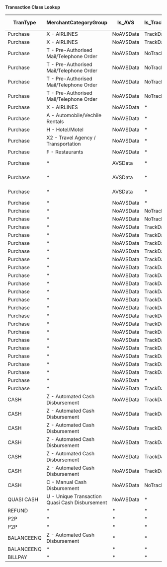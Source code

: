 **Transaction Class Lookup**

| **TranType** | **MerchantCategoryGroup**                | **Is_AVS** | **Is_TrackData** | **Is_PINData** | **TransactionAmountSize** | **POSDataCodeQulalifier**               | **FromAccount** | **ToAccount** | **BrandID** | **Reserved1** | **Reserved2** | **Reserved3** | **Reserved4** | **DESCRIPTION**                          | **LOOK-UP CONDITION**                    | **RESOLVED TRANSACTION CLASSIFICATION TUPLE** | **RESOLVED ROUTING TUPLE**              | **TRANSACTION CODE** |
| ------------ | ---------------------------------------- | ---------- | ---------------- | -------------- | ------------------------- | --------------------------------------- | --------------- | ------------- | ----------- | ------------- | ------------- | ------------- | ------------- | ---------------------------------------- | ---------------------------------------- | ---------------------------------------- | --------------------------------------- | -------------------- |
| Purchase     | X - AIRLINES                             | NoAVSData  | TrackData        | PINData        | *                         | CHIP_PIN_OFFPREMISE                     | *               | *             | SE          | *             | *             | *             | *             | AIRLINE                                  | Purchase,X - AIRLINES,NoAVSData,TrackData,PINData,*,CHIP_PIN_OFFPREMISE,*,*,SE,*,*,*,* | PURCHASE,CHIP,PIN,AIRLINE                | Purchase,TO_Account**,IS_PINData**,SE   | 100                  |
| Purchase     | X - AIRLINES                             | NoAVSData  | TrackData        | PINData        | *                         | FALLBACK_CHIP_PIN_OFFPREMISE            | *               | *             | SE          | *             | *             | *             | *             | AIRLINE                                  | Purchase,X - AIRLINES,NoAVSData,TrackData,PINData,*,FALLBACK_CHIP_PIN_OFFPREMISE,*,*,SE,*,*,*,* | PURCHASE,FB_CHIP,PIN,AIRLINE             | Purchase,TO_Account**,IS_PINData**,SE   | 200                  |
| Purchase     | T - Pre-Authorised Mail/Telephone Order  | NoAVSData  | NoTrackData      | NoPINData      | *                         | MAILORDER                               | *               | *             | SE          | *             | *             | *             | *             | MOTO                                     | Purchase,T - Pre-Authorised Mail/Telephone Order,NoAVSData,NoTrackData,NoPINData,*,MAILORDER,*,*,SE,*,*,*,* | PURCHASE,MOTO                            | Purchase,TO_Account**,IS_PINData**,SE   | 300                  |
| Purchase     | T - Pre-Authorised Mail/Telephone Order  | NoAVSData  | NoTrackData      | NoPINData      | *                         | TELEORDER                               | *               | *             | SE          | *             | *             | *             | *             | MOTO                                     | Purchase,T - Pre-Authorised Mail/Telephone Order,NoAVSData,NoTrackData,NoPINData,*,TELEORDER,*,*,SE,*,*,*,* | PURCHASE,MOTO                            | Purchase,TO_Account**,IS_PINData**,SE   | 400                  |
| Purchase     | T - Pre-Authorised Mail/Telephone Order  | NoAVSData  | NoTrackData      | NoPINData      | *                         | KEYENTRY_MAILORDER                      | *               | *             | SE          | *             | *             | *             | *             | MOTO                                     | Purchase,T - Pre-Authorised Mail/Telephone Order,NoAVSData,NoTrackData,NoPINData,*,KEYENTRY_MAILORDER,*,*,SE,*,*,*,* | PURCHASE,MOTO                            | Purchase,TO_Account**,IS_PINData**,SE   | 500                  |
| Purchase     | T - Pre-Authorised Mail/Telephone Order  | NoAVSData  | NoTrackData      | NoPINData      | *                         | KEYENTRY_TELEORDER                      | *               | *             | SE          | *             | *             | *             | *             | MOTO                                     | Purchase,T - Pre-Authorised Mail/Telephone Order,NoAVSData,NoTrackData,NoPINData,*,KEYENTRY_TELEORDER,*,*,SE,*,*,*,* | PURCHASE,MOTO                            | Purchase,TO_Account**,IS_PINData**,SE   | 600                  |
| Purchase     | X - AIRLINES                             | NoAVSData  | *                | *              | *                         | *                                       | *               | *             | SE          | *             | *             | *             | *             | TandE                                    | Purchase,X - AIRLINES,NoAVSData,*,*,*,*,*,*,SE,*,*,*,* | PURCHASE,TandE                           | Purchase,TO_Account**,IS_PINData**,SE   | 700                  |
| Purchase     | A - Automobile/Vechile Rentals           | NoAVSData  | *                | *              | *                         | *                                       | *               | *             | SE          | *             | *             | *             | *             | TandE                                    | Purchase,A - Automobile/Vechile Rentals,NoAVSData,*,*,*,*,*,*,SE,*,*,*,* | PURCHASE,TandE                           | Purchase,TO_Account**,IS_PINData**,SE   | 800                  |
| Purchase     | H - Hotel/Motel                          | NoAVSData  | *                | *              | *                         | *                                       | *               | *             | SE          | *             | *             | *             | *             | TandE                                    | Purchase,H - Hotel/Motel,NoAVSData,*,*,*,*,*,*,SE,*,*,*,* | PURCHASE,TandE                           | Purchase,TO_Account**,IS_PINData**,SE   | 900                  |
| Purchase     | X2 - Travel Agency / Transportation      | NoAVSData  | *                | *              | *                         | *                                       | *               | *             | SE          | *             | *             | *             | *             | TandE                                    | Purchase,X2 - Travel Agency / Transportation,NoAVSData,*,*,*,*,*,*,SE,*,*,*,* | PURCHASE,TandE                           | Purchase,TO_Account**,IS_PINData**,SE   | 1000                 |
| Purchase     | F - Restaurants                          | NoAVSData  | *                | *              | *                         | *                                       | *               | *             | SE          | *             | *             | *             | *             | TandE                                    | Purchase,F - Restaurants,NoAVSData,*,*,*,*,*,*,SE,*,*,*,* | PURCHASE,TandE                           | Purchase,TO_Account**,IS_PINData**,SE   | 1100                 |
| Purchase     | *                                        | AVSData    | *                | *              | *                         | ECOM                                    | *               | *             | SE          | *             | *             | *             | *             | ACC_VERIFICATION_REQ - ACVS              | Purchase,*,AVSData,*,*,*,ECOM,*,*,SE,*,*,*,* | PURCHASE,ACVS                            | Purchase,TO_Account**,IS_PINData**,SE   | 1200                 |
| Purchase     | *                                        | AVSData    | *                | *              | *                         | ECOM_SECURE                             | *               | *             | SE          | *             | *             | *             | *             | ACC_VERIFICATION_REQ - ACVS              | Purchase,*,AVSData,*,*,*,ECOM_SECURE,*,*,SE,*,*,*,* | PURCHASE,ACVS                            | Purchase,TO_Account**,IS_PINData**,SE   | 1300                 |
| Purchase     | *                                        | AVSData    | *                | *              | NO                        | *                                       | *               | *             | SE          | *             | *             | *             | *             | ADDRESS_VERIFICATION_REQ - AVS           | Purchase,*,AVSData,*,*,NO,*,*,*,SE,*,*,*,* | PURCHASE,AVS                             | Purchase,TO_Account**,IS_PINData**,SE   | 1400                 |
| Purchase     | *                                        | NoAVSData  | *                | *              | *                         | RECURRING                               | *               | *             | SE          | *             | *             | *             | *             | RECURRING                                | Purchase,*,NoAVSData,*,*,*,RECURRING,*,*,SE,*,*,*,* | PURCHASE,AVS                             | Purchase,TO_Account**,IS_PINData**,SE   | 1500                 |
| Purchase     | *                                        | NoAVSData  | NoTrackData      | NoPINData      | *                         | ECOM                                    | *               | *             | SE          | *             | *             | *             | *             | ECOM                                     | Purchase,*,NoAVSData,NoTrackData,NoPINData,*,ECOM,*,*,SE,*,*,*,* | PURCHASE,ECOM                            | Purchase,TO_Account**,IS_PINData**,SE   | 1600                 |
| Purchase     | *                                        | NoAVSData  | NoTrackData      | NoPINData      | *                         | ECOM_SECURE                             | *               | *             | SE          | *             | *             | *             | *             | ECOM_SECURE                              | Purchase,*,NoAVSData,NoTrackData,NoPINData,*,ECOM_SECURE,*,*,SE,*,*,*,* | PURCHASE,ECOM,SECURED                    | Purchase,TO_Account**,IS_PINData**,SE   | 1700                 |
| Purchase     | *                                        | NoAVSData  | TrackData        | PINData        |                           | CHIP_PIN_ONPREMISE                      | *               | *             | SE          | *             | *             | *             | *             | POS_CHIP_PIN                             | Purchase,*,NoAVSData,TrackData,PINData,,CHIP_PIN_ONPREMISE,*,*,SE,*,*,*,* | PURCHASE,CHIP,PIN                        | Purchase,TO_Account**,IS_PINData**,SE   | 1800                 |
| Purchase     | *                                        | NoAVSData  | TrackData        | PINData        |                           | CHIP_PIN_PHYSICAL_DELIVERY              | *               | *             | SE          | *             | *             | *             | *             | POS_CHIP_PIN                             | Purchase,*,NoAVSData,TrackData,PINData,,CHIP_PIN_PHYSICAL_DELIVERY,*,*,SE,*,*,*,* | PURCHASE,CHIP,PIN                        | Purchase,TO_Account**,IS_PINData**,SE   | 1900                 |
| Purchase     | *                                        | NoAVSData  | TrackData        | PINData        |                           | CHIP_PIN_ONPREMISE_UNATTN_FUEL          | *               | *             | SE          | *             | *             | *             | *             | AFD                                      | Purchase,*,NoAVSData,TrackData,PINData,,CHIP_PIN_ONPREMISE_UNATTN_FUEL,*,*,SE,*,*,*,* | PURCHASE,CHIP,PIN,AFD                    | Purchase,TO_Account**,IS_PINData**,SE   | 2000                 |
| Purchase     | *                                        | NoAVSData  | TrackData        | PINData        |                           | CHIP_PIN_OFFPREMISE_UNATTN              | *               | *             | SE          | *             | *             | *             | *             | SELF SERVICE UNATTN                      | Purchase,*,NoAVSData,TrackData,PINData,,CHIP_PIN_OFFPREMISE_UNATTN,*,*,SE,*,*,*,* | PURCHASE,CHIP,PIN,UNATTN                 | Purchase,TO_Account**,IS_PINData**,SE   | 2100                 |
| Purchase     | *                                        | NoAVSData  | TrackData        | PINData        |                           | CHIP_PIN_AT_CARDMEMEBER_UNATTN          | *               | *             | SE          | *             | *             | *             | *             | SELF SERVICE UNATTN                      | Purchase,*,NoAVSData,TrackData,PINData,,CHIP_PIN_AT_CARDMEMEBER_UNATTN,*,*,SE,*,*,*,* | PURCHASE,CHIP,PIN,MICROATM               | Purchase,TO_Account**,IS_PINData**,SE   | 2200                 |
| Purchase     | *                                        | NoAVSData  | TrackData        | PINData        |                           | FALLBACK_CHIP_PIN_ONPREMISE             | *               | *             | SE          | *             | *             | *             | *             | POS_CHIP_PIN FALLBACK                    | Purchase,*,NoAVSData,TrackData,PINData,,FALLBACK_CHIP_PIN_ONPREMISE,*,*,SE,*,*,*,* | PURCHASE,FALLBACK,CHIP,PIN               | Purchase,TO_Account**,IS_PINData**,SE   | 2300                 |
| Purchase     | *                                        | NoAVSData  | TrackData        | PINData        |                           | FALLBACK_CHIP_PIN_PHYSICAL_DELIVERY     | *               | *             | SE          | *             | *             | *             | *             | POS_CHIP_PIN FALLBACK                    | Purchase,*,NoAVSData,TrackData,PINData,,FALLBACK_CHIP_PIN_PHYSICAL_DELIVERY,*,*,SE,*,*,*,* | PURCHASE,FALLBACK,CHIP,PIN               | Purchase,TO_Account**,IS_PINData**,SE   | 2400                 |
| Purchase     | *                                        | NoAVSData  | TrackData        | PINData        |                           | FALLBACK_CHIP_PIN_ONPREMISE_UNATTN_FUEL | *               | *             | SE          | *             | *             | *             | *             | AFD                                      | Purchase,*,NoAVSData,TrackData,PINData,,FALLBACK_CHIP_PIN_ONPREMISE_UNATTN_FUEL,*,*,SE,*,*,*,* | PURCHASE,FALLBACK,CHIP,PIN,AFD           | Purchase,TO_Account**,IS_PINData**,SE   | 2500                 |
| Purchase     | *                                        | NoAVSData  | TrackData        | PINData        |                           | FALLBACK_CHIP_PIN_OFFPREMISE_UNATTN     | *               | *             | SE          | *             | *             | *             | *             | SELF SERVICE UNATTN                      | Purchase,*,NoAVSData,TrackData,PINData,,FALLBACK_CHIP_PIN_OFFPREMISE_UNATTN,*,*,SE,*,*,*,* | PURCHASE,FALLBACK,CHIP,PIN,UNATTN        | Purchase,TO_Account**,IS_PINData**,SE   | 2600                 |
| Purchase     | *                                        | NoAVSData  | TrackData        | PINData        |                           | FALLBACK_CHIP_PIN_AT_CARDMEMEBER_UNATTN | *               | *             | SE          | *             | *             | *             | *             | SELF SERVICE UNATTN                      | Purchase,*,NoAVSData,TrackData,PINData,,FALLBACK_CHIP_PIN_AT_CARDMEMEBER_UNATTN,*,*,SE,*,*,*,* | PURCHASE,FALLBACK,CHIP,PIN               | Purchase,TO_Account**,IS_PINData**,SE   | 2700                 |
| Purchase     | *                                        | NoAVSData  | TrackData        | PINData        |                           | UNKWN_PIN_ONPREMISE                     | *               | *             | SE          | *             | *             | *             | *             | PIN                                      | Purchase,*,NoAVSData,TrackData,PINData,,UNKWN_PIN_ONPREMISE,*,*,SE,*,*,*,* | PURCHASE,PIN                             | Purchase,TO_Account**,IS_PINData**,SE   | 2800                 |
| Purchase     | *                                        | NoAVSData  | TrackData        | PINData        |                           | UNKWN_PIN_ONPREMISE_UNATTN_FUEL         | *               | *             | SE          | *             | *             | *             | *             | AFD                                      | Purchase,*,NoAVSData,TrackData,PINData,,UNKWN_PIN_ONPREMISE_UNATTN_FUEL,*,*,SE,*,*,*,* | PURCHASE,PIN,AFD                         | Purchase,TO_Account**,IS_PINData**,SE   | 2900                 |
| Purchase     | *                                        | NoAVSData  | TrackData        | PINData        |                           | UNKWN_PIN_AT_CARDMEMEBER_UNATTN         | *               | *             | SE          | *             | *             | *             | *             | SELF SERVICE UNATTN                      | Purchase,*,NoAVSData,TrackData,PINData,,UNKWN_PIN_AT_CARDMEMEBER_UNATTN,*,*,SE,*,*,*,* | PURCHASE,PIN                             | Purchase,TO_Account**,IS_PINData**,SE   | 3000                 |
| Purchase     | *                                        | NoAVSData  | TrackData        | PINData        |                           | MAG_PIN_ONPREMISE                       | *               | *             | SE          | *             | *             | *             | *             | PIN                                      | Purchase,*,NoAVSData,TrackData,PINData,,MAG_PIN_ONPREMISE,*,*,SE,*,*,*,* | PURCHASE,MAG,PIN                         | Purchase,TO_Account**,IS_PINData**,SE   | 3100                 |
| Purchase     | *                                        | NoAVSData  | TrackData        | PINData        |                           | MAG_PIN_ONPREMISE_UNATTN_FUEL           | *               | *             | SE          | *             | *             | *             | *             | AFD                                      | Purchase,*,NoAVSData,TrackData,PINData,,MAG_PIN_ONPREMISE_UNATTN_FUEL,*,*,SE,*,*,*,* | PURCHASE,MAG,PIN,AFD                     | Purchase,TO_Account**,IS_PINData**,SE   | 3200                 |
| Purchase     | *                                        | NoAVSData  | TrackData        | PINData        |                           | MAG_PIN_AT_CARDMEMEBER_UNATTN           | *               | *             | SE          | *             | *             | *             | *             | SELF SERVICE UNATTN                      | Purchase,*,NoAVSData,TrackData,PINData,,MAG_PIN_AT_CARDMEMEBER_UNATTN,*,*,SE,*,*,*,* | PURCHASE,MAG,PIN                         | Purchase,TO_Account**,IS_PINData**,SE   | 3300                 |
| Purchase     | *                                        | NoAVSData  | TrackData        | *              |                           | ONPREMISE_UNATTN_FUEL                   | *               | *             | SE          | *             | *             | *             | *             | AFD                                      | Purchase,*,NoAVSData,TrackData,*,,ONPREMISE_UNATTN_FUEL,*,*,SE,*,*,*,* | PURCHASE,AFD                             | Purchase,TO_Account**,IS_PINData**,SE   | 3400                 |
| Purchase     | *                                        | NoAVSData  | TrackData        | *              |                           | MAG_ONPREMISE_UNATTN_FUEL               | *               | *             | SE          | *             | *             | *             | *             | AFD                                      | Purchase,*,NoAVSData,TrackData,*,,MAG_ONPREMISE_UNATTN_FUEL,*,*,SE,*,*,*,* | PURCHASE,MAG,AFD                         | Purchase,TO_Account**,IS_PINData**,SE   | 3500                 |
| Purchase     | *                                        | NoAVSData  | TrackData        | *              |                           | CHIP_ONPREMISE_UNATTN_FUEL              | *               | *             | SE          | *             | *             | *             | *             | AFD                                      | Purchase,*,NoAVSData,TrackData,*,,CHIP_ONPREMISE_UNATTN_FUEL,*,*,SE,*,*,*,* | PURCHASE,CHIP,AFD                        | Purchase,TO_Account**,IS_PINData**,SE   | 3600                 |
| Purchase     | *                                        | NoAVSData  | *                | *              | *                         | CONTACTLESS                             | *               | *             | SE          | *             | *             | *             | *             | NFC                                      | Purchase,*,NoAVSData,*,*,*,CONTACTLESS,*,*,SE,*,*,*,* | PURCHASE,NFC                             | Purchase,TO_Account**,IS_PINData**,SE   | 3700                 |
| Purchase     | *                                        | NoAVSData  | TrackData        | *              | *                         | MAG_CONTACTLESS                         | *               | *             | SE          | *             | *             | *             | *             | NFC                                      | Purchase,*,NoAVSData,TrackData,*,*,MAG_CONTACTLESS,*,*,SE,*,*,*,* | PURCHASE,NFC                             | Purchase,TO_Account**,IS_PINData**,SE   | 3800                 |
| CASH         | Z - Automated Cash Disbursement          | NoAVSData  | TrackData        | PINData        | *                         | CHIP_PIN_ONPREMISE                      | *               | *             | SE          | *             | *             | *             | *             | CASH WITHDRAWAL CHIP PIN                 | CASH,Z - Automated Cash Disbursement,NoAVSData,TrackData,PINData,*,CHIP_PIN_ONPREMISE,*,*,SE,*,*,*,* | CASH,CHIP,PIN                            | CASH,TO_Account**,IS_PINData**,SE       | 3900                 |
| CASH         | Z - Automated Cash Disbursement          | NoAVSData  | TrackData        | PINData        | *                         | CHIP_PIN_AT_CARDMEMEBER_UNATTN          | *               | *             | SE          | *             | *             | *             | *             | CASH WITHDRAWAL CHIP PIN -MICROATM       | CASH,Z - Automated Cash Disbursement,NoAVSData,TrackData,PINData,*,CHIP_PIN_AT_CARDMEMEBER_UNATTN,*,*,SE,*,*,*,* | CASH,CHIP,PIN,MICROATM                   | CASH,TO_Account**,IS_PINData**,SE       | 4000                 |
| CASH         | Z - Automated Cash Disbursement          | NoAVSData  | TrackData        | PINData        | *                         | FALLBACK_CHIP_PIN_ONPREMISE             | *               | *             | SE          | *             | *             | *             | *             | CASH WITHDRAWAL CHIP PIN FALLBACK        | CASH,Z - Automated Cash Disbursement,NoAVSData,TrackData,PINData,*,FALLBACK_CHIP_PIN_ONPREMISE,*,*,SE,*,*,*,* | CASH,FALBACK,CHIP,PIN                    | CASH,TO_Account**,IS_PINData**,SE       | 4100                 |
| CASH         | Z - Automated Cash Disbursement          | NoAVSData  | TrackData        | PINData        | *                         | FALLBACK_CHIP_PIN_AT_CARDMEMEBER_UNATTN | *               | *             | SE          | *             | *             | *             | *             | CASH WITHDRAWAL CHIP PIN FALLBACK - MICROATM | CASH,Z - Automated Cash Disbursement,NoAVSData,TrackData,PINData,*,FALLBACK_CHIP_PIN_AT_CARDMEMEBER_UNATTN,*,*,SE,*,*,*,* | CASH,FALBACK,CHIP,PIN,MICROATM           | CASH,TO_Account**,IS_PINData**,SE       | 4200                 |
| CASH         | Z - Automated Cash Disbursement          | NoAVSData  | TrackData        | PINData        | *                         | MAG_PIN_ONPREMISE                       | *               | *             | SE          | *             | *             | *             | *             | CASH WITHDRAWAL PIN                      | CASH,Z - Automated Cash Disbursement,NoAVSData,TrackData,PINData,*,MAG_PIN_ONPREMISE,*,*,SE,*,*,*,* | CASH,PIN                                 | CASH,TO_Account**,IS_PINData**,SE       | 4300                 |
| CASH         | Z - Automated Cash Disbursement          | NoAVSData  | TrackData        | PINData        | *                         | MAG_PIN_AT_CARDMEMEBER_UNATTN           | *               | *             | SE          | *             | *             | *             | *             | CASH WITHDRAWAL PIN - MICROATM           | CASH,Z - Automated Cash Disbursement,NoAVSData,TrackData,PINData,*,MAG_PIN_AT_CARDMEMEBER_UNATTN,*,*,SE,*,*,*,* | CASH,PIN,MICROATM                        | CASH,TO_Account**,IS_PINData**,SE       | 4400                 |
| CASH         | C - Manual Cash Disbursement             | NoAVSData  | NoTrackData      | NoPINData      | *                         | DEF_CARD_PRESENT                        | *               | *             | SE          | *             | *             | *             | *             | MANUAL CASH                              | CASH,C - Manual Cash Disbursement,NoAVSData,TrackData,PINData,*,DEF_CARD_PRESENT,*,*,SE,*,*,*,* | CASH,MANUAL                              | CASH,TO_Account**,IS_PINData**,SE       | 4500                 |
| QUASI CASH   | U - Unique Transaction Quasi Cash Disbursement | NoAVSData  | *                | *              | *                         | *                                       | *               | *             | SE          | *             | *             | *             | *             | QUASI CASH                               | QUASI CASH,U - Unique Transaction Quasi Cash Disbursement,NoAVSData,*,*,*,*,*,*,SE,*,*,*,* | QUASICASH                                | QUASI CASH,TO_Account**,IS_PINData**,SE | 4600                 |
| REFUND       | *                                        | *          | *                | *              | *                         | *                                       | *               | *             | SE          | *             | *             | *             | *             | REFUND                                   | REFUND,*,*,*,*,*,*,*,*,SE,*,*,*,*        | REFUND                                   | REFUND,TO_Account**,IS_PINData**,SE     | 4700                 |
| P2P          | *                                        | *          | *                | *              | *                         | CARD_NOT_PRESENT                        | *               | *             | SE          | *             | *             | *             | *             | P2P                                      | P2P,*,*,*,*,*,CARD_NOT_PRESENT,*,*,SE,*,*,*,* | P2P                                      | P2P,TO_Account**,IS_PINData**,SE        | 4800                 |
| P2P          | *                                        | *          | *                | *              | *                         | CARD_NOT_PRESENT_STANDIN                | *               | *             | SE          | *             | *             | *             | *             | P2P - STANDIN                            | P2P,*,*,*,*,*,CARD_NOT_PRESENT_STANDIN,*,*,SE,*,*,*,* | P2P - STANDIN                            | P2P,TO_Account**,IS_PINData**,SE        | 4900                 |
| BALANCEENQ   | Z - Automated Cash Disbursement          | *          | *                | *              | *                         | *                                       | *               | *             | SE          | *             | *             | *             | *             | ATM BALANCE ENQ                          | BALANCEENQ,Z - Automated Cash Disbursement,*,*,*,*,*,*,*,SE,*,*,*,* | BALANCEENQ,ATM                           | BALANCEENQ,TO_Account**,IS_PINData**,SE | 5000                 |
| BALANCEENQ   | *                                        | *          | *                | *              | *                         | *                                       | *               | *             | SE          | *             | *             | *             | *             | POS BALANCE ENQ                          | BALANCEENQ,*,*,*,*,*,*,*,*,SE,*,*,*,*    | BALANCEENQ,POS                           | BALANCEENQ,TO_Account**,IS_PINData**,SE | 5100                 |
| BILLPAY      | *                                        | *          | *                | *              | *                         | *                                       | *               | *             | SE          | *             | *             | *             | *             | BILLPAYMENT                              | BILLPAY,*,*,*,*,*,*,*,*,SE,*,*,*,*       | BILLPAYMENT                              | BILLPAY,TO_Account**,IS_PINData**,SE    | 5200                 |

